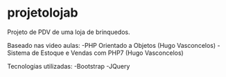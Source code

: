 # projetolojab
Projeto de PDV de uma loja de brinquedos.

Baseado nas video aulas:
-PHP Orientado a Objetos (Hugo Vasconcelos)
-Sistema de Estoque e Vendas com PHP7 (Hugo Vasconcelos)

Tecnologias utilizadas: 
-Bootstrap
-JQuery
